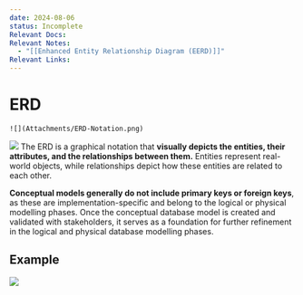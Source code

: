 ```yaml
---
date: 2024-08-06
status: Incomplete
Relevant Docs: 
Relevant Notes:
  - "[[Enhanced Entity Relationship Diagram (EERD)]]"
Relevant Links:
---
```

# ERD
```ad-note
![](Attachments/ERD-Notation.png)

```

![](Attachments/output-onlinepngtools.png)
The ERD is a graphical notation that **visually depicts the entities, their attributes, and the relationships between them.** Entities represent real-world objects, while relationships depict how these entities are related to each other. 

**Conceptual models generally do not include primary keys or foreign keys**, as these are implementation-specific and belong to the logical or physical modelling phases. Once the conceptual database model is created and validated with stakeholders, it serves as a foundation for further refinement in the logical and physical database modelling phases.

## Example
![](Attachments/internet-sales-model.png)
